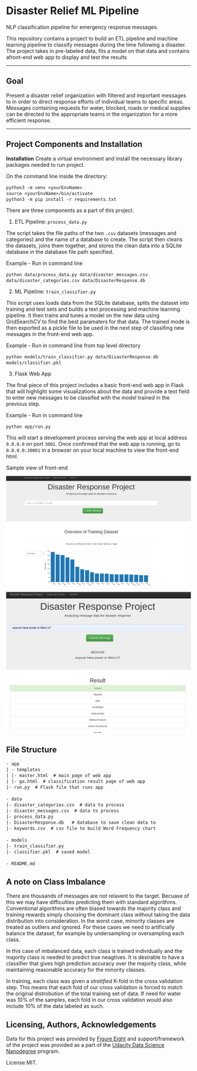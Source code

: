 # Disaster Relief ML Pipeline

NLP classification pipeline for emergency response messages. 

This repository contains a project to build an ETL pipeline and machine learning pipeline to classify messages during the time following a disaster. The project takes in pre-labeled data, fits a model on that data and contains afront-end web app to display and test the results 

---

## Goal 

Present a disaster relief organization with filtered and important messages to in order to direct response efforts of individual teams to specific areas. Messages containing requests for water, blocked, roads or medical supplies can be directed to the appropriate teams in the organization for a more efficient response. 

--- 

## Project Components and Installation

**Installation**
Create a virtual environment and install the necessary library packages needed to run project.

On the command line inside the directory:

```
python3 -m venv <yourEnvName>
source <yourEnvName>/bin/activate
python3 -m pip install -r requirements.txt
```


There are three components as a part of this project.

1. ETL Pipeline: `process_data.py`

The script takes the file paths of the two `.csv` datasets (messages and categories) and the name of a database to create. The script then cleans the datasets, joins them together, and stores the clean data into a SQLite database in the database file path specified.

Example - Run in command line 

```
python data/process_data.py data/disaster_messages.csv data/disaster_categories.csv data/DisasterResponse.db
```

2. ML Pipeline: `train_classifier.py`

This script uses loads data from the SQLite database, splits the dataset into training and test sets and builds a text processing and machine learning pipeline. It then trains and tunes a model on the new data using GridSearchCV to find the best paramaters for that data. The trained mode is then exported as a pickle file to be used in the next step of classifing new messages in the front-end web app. 

Example - Run in command line from top level directory

```
python models/train_classifier.py data/DisasterResponse.db models/classifier.pkl
```


3. Flask Web App

The final piece of this project includes a basic front-end web app in Flask that will highlight some visualizations about the data and provide a text field to enter new messages to be classifed with the model trained in the previous step.

Example - Run in command line 

```
python app/run.py
```

This will start a development process serving the web app at local address `0.0.0.0` on port `3001`.  Once confirmed that the web app is running, go to `0.0.0.0:30001` in a browser on your local machine to view the front-end html. 

Sample view of front-end

![Homepage of site](/viz/home.png)


![classification portion of site](/viz/classify.png)



## File Structure


```
- app
| - templates
| |- master.html  # main page of web app
| |- go.html  # classification result page of web app
|- run.py  # Flask file that runs app

- data
|- disaster_categories.csv  # data to process 
|- disaster_messages.csv  # data to process
|- process_data.py
|- DisasterResponse.db   # database to save clean data to
|- keywords.csv  # csv file to build Word Frequency chart

- models
|- train_classifier.py
|- classifier.pkl  # saved model 

- README.md
```



## A note on Class Imbalance 

There are thousands of messages are not relavent to the target. Becuase of this we may have difficulties predicting them with standard algorithms. Conventional algorithms are often biased towards the majority class and training rewards simply choosing the dominant class without taking the data distribution into consideration. In the worst case, minority classes are treated as outliers and ignored. For these cases we need to artificially balance the dataset, for example by undersampling or oversampling each class.

In this case of imbalanced data, each class is trained individually and the majority class is needed to predict true neagtives. It is desirable to have a classifier that gives high prediction accuracy over the majority class, while maintaining reasonable accuracy for the minority classes. 

In training, each class was given a *stratified* K-fold in the cross validation step. This means that each fold of our cross validation is forced to match the original distrobution of the total training set of data. If need for water was 10% of the samples, each fold in our cross validation would also include 10% of the data labeled as such. 



## Licensing, Authors, Acknowledgements<a name="licensing_authors_acknowledgements"></a>

Data for this project was provided by [Figure Eight](https://www.figure-eight.com/) and support/framework of the project was provided as a part of the [Udacity Data Science Nanodegree](https://www.udacity.com/course/data-scientist-nanodegree--nd025) program. 

License MIT.